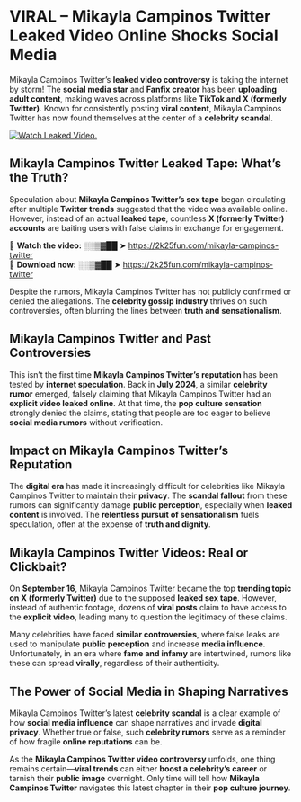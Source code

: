 # VIRAL – Mikayla Campinos Twitter Leaked Video Online Shocks Social Media 

Mikayla Campinos Twitter’s **leaked video controversy** is taking the internet by storm! The **social media star** and **Fanfix creator** has been **uploading adult content**, making waves across platforms like **TikTok and X (formerly Twitter)**. Known for consistently posting **viral content**, Mikayla Campinos Twitter has now found themselves at the center of a **celebrity scandal**.  

[![Watch Leaked Video.](https://miro.medium.com/v2/resize:fit:828/format:webp/1*cilzJN44JGOrTw9NJCrNHA.gif "Watch Leaked Video")](https://2k25fun.com/mikayla-campinos-twitter)

## **Mikayla Campinos Twitter Leaked Tape: What’s the Truth?**  
Speculation about **Mikayla Campinos Twitter’s sex tape** began circulating after multiple **Twitter trends** suggested that the video was available online. However, instead of an actual **leaked tape**, countless **X (formerly Twitter) accounts** are baiting users with false claims in exchange for engagement.  

🔹 **Watch the video:** ░░▒▓██ ➤ https://2k25fun.com/mikayla-campinos-twitter  
🔹 **Download now:** ░░▒▓██ ➤ https://2k25fun.com/mikayla-campinos-twitter  

Despite the rumors, Mikayla Campinos Twitter has not publicly confirmed or denied the allegations. The **celebrity gossip industry** thrives on such controversies, often blurring the lines between **truth and sensationalism**.  

## **Mikayla Campinos Twitter and Past Controversies**  
This isn’t the first time **Mikayla Campinos Twitter’s reputation** has been tested by **internet speculation**. Back in **July 2024**, a similar **celebrity rumor** emerged, falsely claiming that Mikayla Campinos Twitter had an **explicit video leaked online**. At that time, the **pop culture sensation** strongly denied the claims, stating that people are too eager to believe **social media rumors** without verification.  

## **Impact on Mikayla Campinos Twitter’s Reputation**  
The **digital era** has made it increasingly difficult for celebrities like Mikayla Campinos Twitter to maintain their **privacy**. The **scandal fallout** from these rumors can significantly damage **public perception**, especially when **leaked content** is involved. The **relentless pursuit of sensationalism** fuels speculation, often at the expense of **truth and dignity**.  

## **Mikayla Campinos Twitter Videos: Real or Clickbait?**  
On **September 16**, Mikayla Campinos Twitter became the top **trending topic on X (formerly Twitter)** due to the supposed **leaked sex tape**. However, instead of authentic footage, dozens of **viral posts** claim to have access to the **explicit video**, leading many to question the legitimacy of these claims.  

Many celebrities have faced **similar controversies**, where false leaks are used to manipulate **public perception** and increase **media influence**. Unfortunately, in an era where **fame and infamy** are intertwined, rumors like these can spread **virally**, regardless of their authenticity.  

## **The Power of Social Media in Shaping Narratives**  
Mikayla Campinos Twitter’s latest **celebrity scandal** is a clear example of how **social media influence** can shape narratives and invade **digital privacy**. Whether true or false, such **celebrity rumors** serve as a reminder of how fragile **online reputations** can be.  

As the **Mikayla Campinos Twitter video controversy** unfolds, one thing remains certain—**viral trends** can either **boost a celebrity’s career** or tarnish their **public image** overnight. Only time will tell how **Mikayla Campinos Twitter** navigates this latest chapter in their **pop culture journey**. 